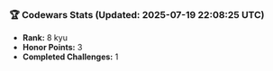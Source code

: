 ### 🏆 Codewars Stats (Updated: 2025-07-19 22:08:25 UTC)

- **Rank:** 8 kyu
- **Honor Points:** 3
- **Completed Challenges:** 1
